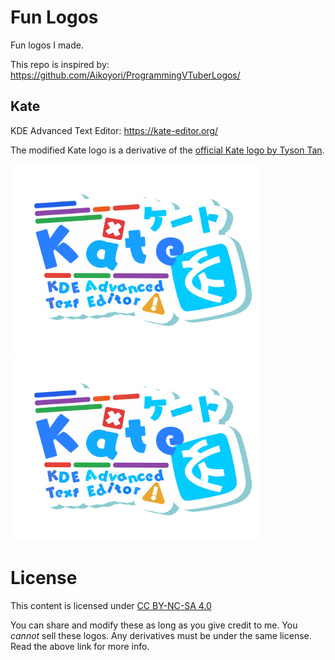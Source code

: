 # Fun Logos
Fun logos I made.

This repo is inspired by:
https://github.com/Aikoyori/ProgrammingVTuberLogos/

## Kate
KDE Advanced Text Editor: https://kate-editor.org/

The modified Kate logo is a derivative of the [official Kate logo by Tyson Tan](https://kate-editor.org/post/2020/2020-01-25-new-kate-icon/).

<img width="400" src="kate/kate.svg">

<img width="400" src="kate/kate-animated.svg">

# License
This content is licensed under [CC BY-NC-SA 4.0](https://creativecommons.org/licenses/by-nc-sa/4.0/deed.en)

You can share and modify these as long as you give credit to me. You *cannot*
sell these logos. Any derivatives must be under the same license. Read the
above link for more info.
